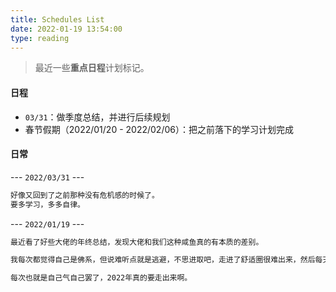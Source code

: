 ```yaml
---
title: Schedules List
date: 2022-01-19 13:54:00
type: reading
---
```



> 最近一些**重点日程**计划标记。

#### 日程

- `03/31`：做季度总结，并进行后续规划
- 春节假期（2022/01/20 - 2022/02/06）：把之前落下的学习计划完成

#### 日常

--- `2022/03/31` ---

```bash
好像又回到了之前那种没有危机感的时候了。
要多学习，多多自律。
```

--- `2022/01/19` ---

```bash
最近看了好些大佬的年终总结，发现大佬和我们这种咸鱼真的有本质的差别。

我每次都觉得自己是佛系，但说难听点就是逃避，不思进取吧，走进了舒适圈很难出来，然后每天还自怨自艾觉得这个社会太卷。

每次也就是自己气自己罢了，2022年真的要走出来啊。
```
